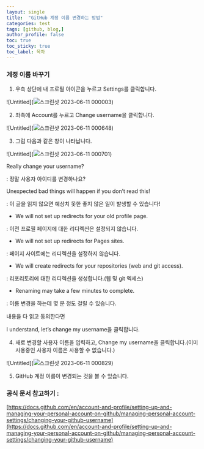 ```yaml
---
layout: single
title:  "GitHub 계정 이름 변경하는 방법"
categories: test
tags: [github, blog,]
author_profile: false
toc: true
toc_sticky: true
toc_label: 목차
---
```


### 계정 이름 바꾸기

1. 우측 상단에 내 프로필 아이콘을 누르고 Settings를 클릭합니다.

![Untitled](![스크린샷 2023-06-11 000003](https://github.com/YOUSUBEEN/YOUSUBEEN/assets/130339188/cb0c5f33-232f-4483-b12d-f07632fee439))


2. 좌측에 Account를 누르고 Change username을 클릭합니다.

![Untitled](![스크린샷 2023-06-11 000648](https://github.com/YOUSUBEEN/YOUSUBEEN/assets/130339188/1712d60f-617e-46da-9ae3-0224f37e834a))

3. 그럼 다음과 같은 창이 나타납니다.

![Untitled](![스크린샷 2023-06-11 000701](https://github.com/YOUSUBEEN/YOUSUBEEN/assets/130339188/0e347f0d-9991-4259-a319-30913b17f0ac))

Really change your username?

: 정말 사용자 아이디를 변경하나요?

Unexpected bad things will happen if you don’t read this! 

: 이 글을 읽지 않으면 예상치 못한 좋지 않은 일이 발생할 수 있습니다!

- We will not set up redirects for your old profile page.

: 이전 프로필 페이지에 대한 리디렉션은 설정되지 않습니다.

- We will not set up redirects for Pages sites.

: 페이지 사이트에는 리디렉션을 설정하지 않습니다.

- We will create redirects for your repositories (web and git access).

: 리포리토리에 대한 리디렉션을 생성합니다.(웹 및 git 엑세스)

- Renaming may take a few minutes to complete.

: 이름 변경을 하는데  몇 분 정도 걸릴 수 있습니다.

내용을 다 읽고 동의한다면 

I understand, let’s change my username을 클릭합니다.

4. 새로 변경할 사용자 이름을 입력하고, Change my username을 클릭합니다.(이미 사용중인 사용자 이름은 사용할 수 없습니다.)

![Untitled](![스크린샷 2023-06-11 000829](https://github.com/YOUSUBEEN/YOUSUBEEN/assets/130339188/a783e868-15c6-467c-86f2-26755cebe3f7))

5. GitHub 계정 이름이 변경되는 것을 볼 수 있습니다.

### 공식 문서 참고하기 :

[https://docs.github.com/en/account-and-profile/setting-up-and-managing-your-personal-account-on-github/managing-personal-account-settings/changing-your-github-username](https://docs.github.com/en/account-and-profile/setting-up-and-managing-your-personal-account-on-github/managing-personal-account-settings/changing-your-github-username)
